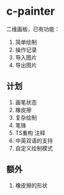 # c-painter
二维画板，已有功能：

1. 简单绘制
2. 操作记录
3. 导入图片
4. 导出图片
## 计划
1. 画笔状态
2. 橡皮擦
3. 复杂绘制
4. 笔锋
5. TS重构 注释
6. 中英双语的支持
7. 自定义绘制模式

## 额外
1. 橡皮擦的形状
